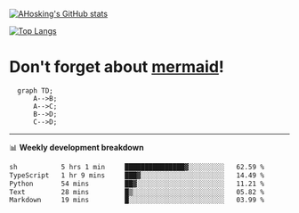 [![AHosking's GitHub stats](https://github-readme-stats.vercel.app/api?username=ahosking&count_private=true&show_icons=true&theme=onedark&hide_rank=true&include_all_commits=true)](https://github.com/ahosking)

[![Top Langs](https://github-readme-stats.vercel.app/api/top-langs/?username=ahosking&layout=compact&theme=onedark)](https://github.com/ahosking)


# Don't forget about [mermaid](https://github.blog/2022-02-14-include-diagrams-markdown-files-mermaid/)!

```mermaid
  graph TD;
      A-->B;
      A-->C;
      B-->D;
      C-->D;
```
-------

📊 **Weekly development breakdown**

<!--START_SECTION:waka-->

```txt
sh           5 hrs 1 min     ███████████████▓░░░░░░░░░   62.59 %
TypeScript   1 hr 9 mins     ███▓░░░░░░░░░░░░░░░░░░░░░   14.49 %
Python       54 mins         ██▓░░░░░░░░░░░░░░░░░░░░░░   11.21 %
Text         28 mins         █▒░░░░░░░░░░░░░░░░░░░░░░░   05.82 %
Markdown     19 mins         █░░░░░░░░░░░░░░░░░░░░░░░░   03.99 %
```

<!--END_SECTION:waka-->
